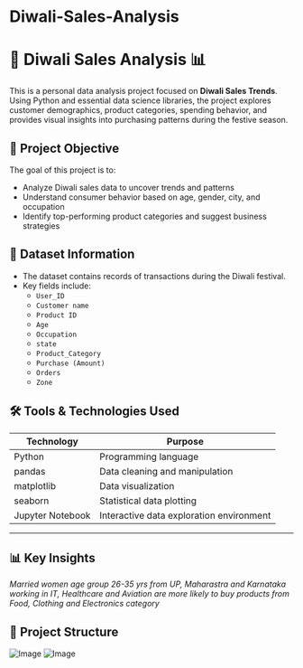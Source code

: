 # Diwali-Sales-Analysis
# 🎇 Diwali Sales Analysis 📊

This is a personal data analysis project focused on **Diwali Sales Trends**.
Using Python and essential data science libraries, the project explores customer demographics, product categories, spending behavior, and provides visual insights into purchasing patterns during the festive season.


## 📌 Project Objective

The goal of this project is to:

- Analyze Diwali sales data to uncover trends and patterns
- Understand consumer behavior based on age, gender, city, and occupation
- Identify top-performing product categories and suggest business strategies

## 📁 Dataset Information

- The dataset contains records of transactions during the Diwali festival.
- Key fields include:
  - `User_ID`
  - `Customer name`
  - `Product ID`
  - `Age`
  - `Occupation`
  - `state`
  - `Product_Category`
  - `Purchase (Amount)`
  - `Orders`
  - `Zone`

## 🛠️ Tools & Technologies Used

| Technology        | Purpose                                  |
|-------------------|-------------------------------------------|
| Python            | Programming language                     |
| pandas            | Data cleaning and manipulation           |
| matplotlib        | Data visualization                       |
| seaborn           | Statistical data plotting                |
| Jupyter Notebook  | Interactive data exploration environment |

---

## 📊 Key Insights
*Married women age group 26-35 yrs from UP,  Maharastra and Karnataka working in IT, Healthcare and Aviation are more likely to buy products from Food, Clothing and Electronics category*

## 📂 Project Structure
![Image](https://github.com/user-attachments/assets/7a1ce776-7954-4eb4-bbb4-2110fae49fb7)
![Image](https://github.com/user-attachments/assets/7561cdcd-df93-4303-9481-9900ebd4872b)


